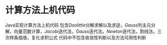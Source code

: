 # 计算方法上机代码
Java实现计算方法上机代码
包含$Doolittle$分解求解以及求逆，$Gauss$列主元分解，向量范数计算，$Jacobi$迭代法，$Gauss$迭代法，$Newton$迭代法，割线法，三次样条插值，复化求积公式
代码中不包含收敛性判断以及方法可用性判断
